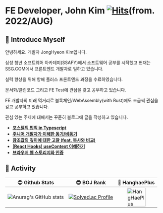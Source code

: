 # FE Developer, John Kim  [![Hits](https://hits.seeyoufarm.com/api/count/incr/badge.svg?url=https%3A%2F%2Fgithub.com%2FJhon-Kim93&count_bg=%2379C83D&title_bg=%23555555&icon=&icon_color=%23E7E7E7&title=hits&edge_flat=false)](https://hits.seeyoufarm.com)(from. 2022/AUG)


## 📝 Introduce Myself

안녕하세요. 개발자 JongHyeon Kim입니다.

삼성 청년 소프트웨어 아카데미(SSAFY)에서 소프트웨어 공부를 시작했고 현재는 SSG.COM에서 프론트엔드 개발자로 일하고 있습니다.

실력 향상을 위해 항해 플러스 프론트엔드 과정을 수료하였습니다.

문서화/클린코드 그리고 FE Test에 관심을 갖고 공부하고 있습니다.

FE 개발자의 미래 먹거리로 블록체인/WebAssembly(with Rust)에도 조금씩 관심을 갖고 공부하고 있습니다.

관심 있는 주제에 대해서는 꾸준히 블로그에 글을 작성하고 있습니다.
- **[포스텔의 법칙 in Typescript](https://jhon-kim93.tistory.com/70)**
- **[주니어 개발자가 이해한 동기/비동기](https://jhon-kim93.tistory.com/52)** 
- **[참조값의 깊이에 대한 고찰 (feat. 복사와 비교)](https://jhon-kim93.tistory.com/58)**
- **[[React Hooks] useContext 이해하기](https://jhon-kim93.tistory.com/60)**
- **[브라우저 웹 스토리지와 인증](https://jhon-kim93.tistory.com/23)**

## 🏃 Activity

| 😊 Github Stats | 😎 BOJ Rank | 🌊 HanghaePlus |
|--|--|--|
| ![Anurag's GitHub stats](https://github-readme-stats.vercel.app/api?username=John-Kim93&show_icons=true&theme=radical) | [![Solved.ac Profile](http://mazassumnida.wtf/api/v2/generate_badge?boj=dhkdhd123)](https://solved.ac/이름/) |<a href="https://hhpluscertificateofcompletion.oopy.io/"><img src="https://static.spartacodingclub.kr/hanghae99/plus/completion/badge_purple.svg" alt="HangHaePlus Badge" style="display: block; margin: 0 auto; height: 60px;"/></a> |

